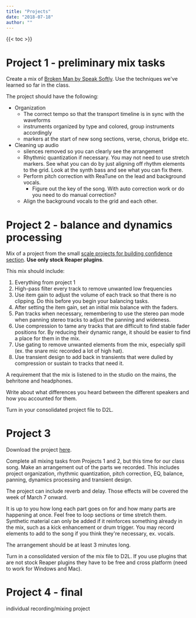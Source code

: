 ```yaml
---
title: "Projects"
date: "2018-07-18"
author: ""
---
```


{{< toc >}}

<!-- TODO: three major projects based on each part of the mix book -->

# Project 1 - preliminary mix tasks

Create a mix of [Broken Man by Speak Softly](https://cambridge-mt.com/ms/mtk-newbies/#SpeakSoftly). Use the techniques we've learned so far in the class.

The project should have the following:

- Organization
  - The correct tempo so that the transport timeline is in sync with the waveforms
  - instruments organized by type and colored, group instruments accordingly
  - markers at the start of new song sections, verse, chorus, bridge etc.
- Cleaning up audio
  - silences removed so you can clearly see the arrangement
  - Rhythmic quantization if necessary. You may not need to use stretch markers. See what you can do by just aligning off rhythm elements to the grid. Look at the synth bass and see what you can fix there.
  - Perform pitch correction with ReaTune on the lead and background vocals.
    - Figure out the key of the song. With auto correction work or do you need to do manual correction?
  - Align the background vocals to the grid and each other.

# Project 2 - balance and dynamics processing

Mix of a project from the small [scale projects for building confidence section](https://cambridge-mt.com/ms/mtk-newbies/#SmallScale). **Use only stock Reaper plugins**.

This mix should include:

1. Everything from project 1
2. High-pass filter every track to remove unwanted low frequencies
3. Use item gain to adjust the volume of each track so that there is no clipping. Do this before you begin your balancing tasks.
4. After setting the item gain, set an initial mix balance with the faders.
5. Pan tracks when necessary, remembering to use the stereo pan mode when panning stereo tracks to adjust the panning and wideness.
6. Use compression to tame any tracks that are difficult to find stable fader positions for. By reducing their dynamic range, it should be easier to find a place for them in the mix.
7. Use gating to remove unwanted elements from the mix, especially spill (ex. the snare mic recorded a lot of high hat).
8. Use transient design to add back in transients that were dulled by compression or sustain to tracks that need it.

A requirement that the mix is listened to in the studio on the mains, the behritone and headphones.

Write about what differences you heard between the different speakers and how you accounted for them.

Turn in your consolidated project file to D2L.

# Project 3

Download the project [here](https://dakotastateuniversity-my.sharepoint.com/:f:/g/personal/tate_carson_dsu_edu/EuWGkmSoIypMuOlPxDGoF08B9JTZjG3xsK0eAJyxHln1lg?e=26PgbD).

Complete all mixing tasks from Projects 1 and 2, but this time for our class song. Make an arrangement out of the parts we recorded. This includes project organization, rhythmic quantization, pitch correction, EQ, balance, panning, dynamics processing and transient design.

The project can include reverb and delay. Those effects will be covered the week of March 7 onward.

It is up to you how long each part goes on for and how many parts are happening at once. Feel free to loop sections or time stretch them. Synthetic material can only be added if it reinforces something already in the mix, such as a kick enhancement or drum trigger. You may record elements to add to the song if you think they're necessary, ex. vocals.

The arrangement should be at least 3 minutes long.

Turn in a consolidated version of the mix file to D2L. If you use plugins that are not stock Reaper plugins they have to be free and cross platform (need to work for Windows and Mac).

# Project 4 - final

individual recording/mixing project
